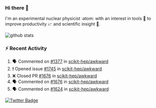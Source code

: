 ### Hi there 👋 

I'm an experimental nuclear physicist :atom: with an interest in tools :wrench: to improve productivity :chart_with_upwards_trend: and scientific insight :telescope:.

![github stats](https://github-readme-stats.vercel.app/api?username=agoose77&show_icons=true&hide_rank=true&hide_title=true&bg_color=30,e76445,904e95&text_color=efe3ec&icon_color=efe3ec)
<!--
**agoose77/agoose77** is a ✨ _special_ ✨ repository because its `README.md` (this file) appears on your GitHub profile.

Here are some ideas to get you started:

- 🔭 I’m currently working on ...
- 🌱 I’m currently learning ...
- 👯 I’m looking to collaborate on ...
- 🤔 I’m looking for help with ...
- 💬 Ask me about ...
- 📫 How to reach me: ...
- 😄 Pronouns: ...
- ⚡ Fun fact: ...
-->

### :zap: Recent Activity
<!--START_SECTION:activity-->
1. 🗣 Commented on [#1377](https://github.com/scikit-hep/awkward/issues/1377) in [scikit-hep/awkward](https://github.com/scikit-hep/awkward)
2. ❗️ Opened issue [#1745](https://github.com/scikit-hep/awkward/issues/1745) in [scikit-hep/awkward](https://github.com/scikit-hep/awkward)
3. ❌ Closed PR [#1676](https://github.com/scikit-hep/awkward/pull/1676) in [scikit-hep/awkward](https://github.com/scikit-hep/awkward)
4. 🗣 Commented on [#1676](https://github.com/scikit-hep/awkward/issues/1676) in [scikit-hep/awkward](https://github.com/scikit-hep/awkward)
5. 🗣 Commented on [#1624](https://github.com/scikit-hep/awkward/issues/1624) in [scikit-hep/awkward](https://github.com/scikit-hep/awkward)
<!--END_SECTION:activity-->


[![Twitter Badge](https://img.shields.io/twitter/follow/agoose77?style=flat-square&logo=Twitter&logoColor=white&color=cornflowerblue)](https://twitter.com/agoose77)
